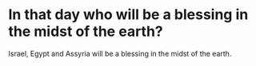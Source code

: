 # In that day who will be a blessing in the midst of the earth?

Israel, Egypt and Assyria will be a blessing in the midst of the earth.
